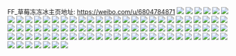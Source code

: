 FF_草莓冻冻冰主页地址: https://weibo.com/u/6804784871 
![](https://wx4.sinaimg.cn/mw2000/007qwboHly1h9ier44x8qj30jn0vrdjo.jpg) 
![](https://wx4.sinaimg.cn/mw2000/007qwboHly1h9f2wxnx9tj33402c0npe.jpg) 
![](https://wx4.sinaimg.cn/mw2000/007qwboHly1h9e1gafvzdj30jj0rktca.jpg) 
![](https://wx4.sinaimg.cn/mw2000/007qwboHly1h9e1ga5q30j30jy0wwwjd.jpg) 
![](https://wx4.sinaimg.cn/mw2000/007qwboHly1h9d0jvbckfj30n00c2js0.jpg) 
![](https://wx4.sinaimg.cn/mw2000/007qwboHly1h9by8kesfsj31zx1kp1kx.jpg) 
![](https://wx4.sinaimg.cn/mw2000/007qwboHly1h918e9rfghj30n40sgdrl.jpg) 
![](https://wx4.sinaimg.cn/mw2000/007qwboHly1h918e6a1a0j31o01o04qp.jpg) 
![](https://wx4.sinaimg.cn/mw2000/007qwboHly1h918e5kau5j32c13407wi.jpg) 
![](https://wx4.sinaimg.cn/mw2000/007qwboHly1h90qklmaj1j31an1o04qp.jpg) 
![](https://wx4.sinaimg.cn/mw2000/007qwboHly1h9001l53dsj31vl307x6r.jpg) 
![](https://wx4.sinaimg.cn/mw2000/007qwboHly1h8yunhi6huj33402c07wi.jpg) 
![](https://wx4.sinaimg.cn/mw2000/007qwboHly1h8yunfqzrcj30sg0feady.jpg) 
![](https://wx4.sinaimg.cn/mw2000/007qwboHly1h8ww0w97r0j30n00rk437.jpg) 
![](https://wx4.sinaimg.cn/mw2000/007qwboHly1h8gl7l6uv9j32y827me82.jpg) 
![](https://wx4.sinaimg.cn/mw2000/007qwboHly1h8gl7nxm2fj334033n7wi.jpg) 
![](https://wx4.sinaimg.cn/mw2000/007qwboHly1h8gl7oz1xnj334033wqv6.jpg) 
![](https://wx4.sinaimg.cn/mw2000/007qwboHly1h82sbpfrljj31o01lqb29.jpg) 
![](https://wx4.sinaimg.cn/mw2000/007qwboHly1h6j68mcautj31o01o0qck.jpg) 
![](https://wx4.sinaimg.cn/mw2000/007qwboHly1h6j68ojz8zj31o01o07wh.jpg) 
![](https://wx4.sinaimg.cn/mw2000/007qwboHly1h6isp75a1sj30u012kh2j.jpg) 
![](https://wx4.sinaimg.cn/mw2000/007qwboHly1h6ik7dtsmij30n00cead7.jpg) 
![](https://wx4.sinaimg.cn/mw2000/007qwboHly1h6ik7g8fz8j30zb0p9mzu.jpg) 
![](https://wx4.sinaimg.cn/mw2000/007qwboHly1h6ik7h8yerj30zi10lqha.jpg) 
![](https://wx4.sinaimg.cn/mw2000/007qwboHly1h6ik7syq3gj30xc511dt6.jpg) 
![](https://wx4.sinaimg.cn/mw2000/007qwboHly1h5lojtg505j31z70tudvl.jpg) 
![](https://wx4.sinaimg.cn/mw2000/007qwboHly1h557ge2t8ij3278262000.jpg) 
![](https://wx4.sinaimg.cn/mw2000/007qwboHly1h557g7k3opj31o01o04qp.jpg) 
![](https://wx4.sinaimg.cn/mw2000/007qwboHly1h557gnp700j31o01o04qp.jpg) 
![](https://wx4.sinaimg.cn/mw2000/007qwboHly1h526kiehlmj31ln1gt7wh.jpg) 
![](https://wx4.sinaimg.cn/mw2000/007qwboHly1h526kkg7lzj31o01o0b29.jpg) 
![](https://wx4.sinaimg.cn/mw2000/007qwboHly1h520rblm2jj31o01o0b29.jpg) 
![](https://wx4.sinaimg.cn/mw2000/007qwboHly1h520rw6o3ij30n00cl0ur.jpg) 
![](https://wx4.sinaimg.cn/mw2000/007qwboHly1h44o4e3z9dj30lf0dbgo3.jpg) 
![](https://wx4.sinaimg.cn/mw2000/007qwboHly1h3trpfjhy5j31o01o07wh.jpg) 
![](https://wx4.sinaimg.cn/mw2000/007qwboHly1h3ctnrrzazj31s035skjp.jpg) 
![](https://wx4.sinaimg.cn/mw2000/007qwboHly1h3cuakrpexj31o01o01kx.jpg) 
![](https://wx4.sinaimg.cn/mw2000/007qwboHly1h2xpd8katpj31o01o04qp.jpg) 
![](https://wx4.sinaimg.cn/mw2000/007qwboHly1h2xpdc2ne9j31o01o04qp.jpg) 
![](https://wx4.sinaimg.cn/mw2000/007qwboHly1h2vinnbrv5j318g1iub29.jpg) 
![](https://wx4.sinaimg.cn/mw2000/007qwboHly1h2vinfurfcj31o01o04qp.jpg) 
![](https://wx4.sinaimg.cn/mw2000/007qwboHly1h2vine0qrnj31o01o01kx.jpg) 
![](https://wx4.sinaimg.cn/mw2000/007qwboHly1h2ux99wc6oj30sg0fl0xj.jpg) 
![](https://wx4.sinaimg.cn/mw2000/007qwboHly1h2ux9apwm7j30sg0fs78b.jpg) 
![](https://wx4.sinaimg.cn/mw2000/007qwboHly1h2ux98febqj31o01o0e81.jpg) 
![](https://wx4.sinaimg.cn/mw2000/007qwboHly1h2szu17rzkj32022o07t2.jpg) 
![](https://wx4.sinaimg.cn/mw2000/007qwboHly1h2jwipazoyj30u0166134.jpg) 
![](https://wx4.sinaimg.cn/mw2000/007qwboHly1h2ap4tyagyj30tg0kmq71.jpg) 
![](https://wx4.sinaimg.cn/mw2000/007qwboHly1h29c8aht59j31400u0ae6.jpg) 
![](https://wx4.sinaimg.cn/mw2000/007qwboHly1h280ar80vnj31o01o01kx.jpg) 
![](https://wx4.sinaimg.cn/mw2000/007qwboHly1h211s8as1oj30n01dsk9q.jpg) 
![](https://wx4.sinaimg.cn/mw2000/007qwboHly1h211sbv3dej30n01ds1ck.jpg) 
![](https://wx4.sinaimg.cn/mw2000/007qwboHly1h165xoy8evj31ez1bfk81.jpg) 
![](https://wx4.sinaimg.cn/mw2000/007qwboHly1h13x8itr7sj31o01o0que.jpg) 
![](https://wx4.sinaimg.cn/mw2000/007qwboHly1gzzyhn0u5jj30l11dsgud.jpg) 
![](https://wx4.sinaimg.cn/mw2000/007qwboHly1gzhc8vdekmj33402c0hdu.jpg) 
![](https://wx4.sinaimg.cn/mw2000/007qwboHly1gzhc8xje7aj33402c01ky.jpg) 
![](https://wx4.sinaimg.cn/mw2000/007qwboHly1gz2colfevwj31o01o04qp.jpg) 
![](https://wx4.sinaimg.cn/mw2000/007qwboHly1gz2coktbv1j31o01o04qp.jpg) 
![](https://wx4.sinaimg.cn/mw2000/007qwboHly1gz2cojwsu3j31o01o04qp.jpg) 
![](https://wx4.sinaimg.cn/mw2000/007qwboHly1gz2colzndrj31o01o04qp.jpg) 
![](https://wx4.sinaimg.cn/mw2000/007qwboHly1gz2cok9d5aj30n00mqqak.jpg) 
![](https://wx4.sinaimg.cn/mw2000/007qwboHly1gz2cou3sojj31o01o07wh.jpg) 
![](https://wx4.sinaimg.cn/mw2000/007qwboHly1gz0gnoaszaj32c0340b2a.jpg) 
![](https://wx4.sinaimg.cn/mw2000/007qwboHly1gx5epld30hj31900u0jve.jpg) 
![](https://wx4.sinaimg.cn/mw2000/007qwboHly1gx5epkn1dtj31440u0goo.jpg) 
![](https://wx4.sinaimg.cn/mw2000/007qwboHly1gx5epm8qfgj31400u0dln.jpg) 
![](https://wx4.sinaimg.cn/mw2000/007qwboHly1gw802yg6dwj31400u0qbx.jpg) 
![](https://wx4.sinaimg.cn/mw2000/007qwboHly1gw802xyrgvj31400u0wij.jpg) 
![](https://wx4.sinaimg.cn/mw2000/007qwboHly1gw803ltl92j31400u00sw.jpg) 
![](https://wx4.sinaimg.cn/mw2000/007qwboHly1gvw8rilbrgj31400u046p.jpg) 
![](https://wx4.sinaimg.cn/mw2000/007qwboHly1gv7zwb9uyij60u0140gtg02.jpg) 
![](https://wx4.sinaimg.cn/mw2000/007qwboHly1gv7zwbqnlyj60u014013b02.jpg) 
![](https://wx4.sinaimg.cn/mw2000/007qwboHly1gtvjqmdddoj33402c0b2a.jpg) 
![](https://wx4.sinaimg.cn/mw2000/007qwboHly1gslh79osvfj31400u0dp5.jpg) 
![](https://wx4.sinaimg.cn/mw2000/007qwboHly1gslh7apq1hj31400u047x.jpg) 
![](https://wx4.sinaimg.cn/mw2000/007qwboHly1gslh7b8150j31400u0q98.jpg) 
![](https://wx4.sinaimg.cn/mw2000/007qwboHly1gslh796beij30u0190wrf.jpg) 
![](https://wx4.sinaimg.cn/mw2000/007qwboHly1gsf9s837n8j31400u042o.jpg) 
![](https://wx4.sinaimg.cn/mw2000/007qwboHly1gsf9s6y9ksj31400u0gov.jpg) 
![](https://wx4.sinaimg.cn/mw2000/007qwboHly1grmrr5vjdhj30zk0pajw5.jpg) 
![](https://wx4.sinaimg.cn/mw2000/007qwboHly1gq6s67g76jj318i15v4qp.jpg) 
![](https://wx4.sinaimg.cn/mw2000/007qwboHly1gq6s67q5nnj30n01dstju.jpg) 
![](https://wx4.sinaimg.cn/mw2000/007qwboHly1giwtqbntpwj33402c0u0x.jpg) 
![](https://wx4.sinaimg.cn/mw2000/007qwboHly1givwg69cg1j31400u0gui.jpg) 
![](https://wx4.sinaimg.cn/mw2000/007qwboHly1gi4axl5nycj32xh2c0kjn.jpg) 
![](https://wx4.sinaimg.cn/mw2000/007qwboHly1ggvcxujeiij31o01o07wh.jpg) 
![](https://wx4.sinaimg.cn/mw2000/007qwboHly1ggm1809poxj30u00zannp.jpg) 
